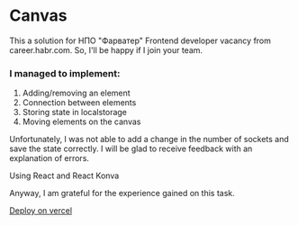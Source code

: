 # Canvas

This a solution for НПО "Фарватер" Frontend developer vacancy from career.habr.com. So, I'll be happy if I join your team.

### I managed to implement:

1. Adding/removing an element
2. Connection between elements
3. Storing state in localstorage
4. Moving elements on the canvas

Unfortunately, I was not able to add a change in the number of sockets and save the state correctly. I will be glad to receive feedback with an explanation of errors.

Using React and React Konva

Anyway, I am grateful for the experience gained on this task.

[Deploy on vercel](canvas-lilac.vercel.app)
